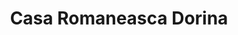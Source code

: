 ---
title: "Casa Romaneasca Dorina"
url: /michelstadt/casa-romaneasca-dorina/
shop: Lebensmittel
---
